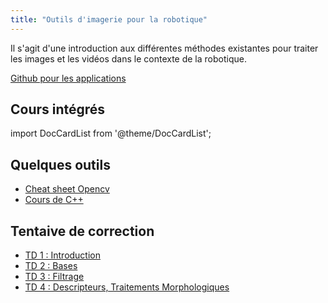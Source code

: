 ```yaml
---
title: "Outils d'imagerie pour la robotique"
---
```


Il s'agit d'une introduction aux différentes méthodes existantes pour traiter les images et les vidéos dans le contexte de la robotique.

[Github pour les applications](https://github.com/Sdelpeuch/Semestre_9/tree/master/Imagerie)

## Cours intégrés

import DocCardList from '@theme/DocCardList';

<DocCardList />

## Quelques outils

+ [Cheat sheet Opencv](./img/opencv.pdf)
+ [Cours de C++](/semestre7/cpp)

## Tentaive de correction
+ [TD 1 : Introduction](./img/TD1.zip)
+ [TD 2 : Bases](./img/TD2.zip)
+ [TD 3 : Filtrage](./img/TD3.zip)
+ [TD 4 : Descripteurs, Traitements Morphologiques](./img/TD4.zip)

